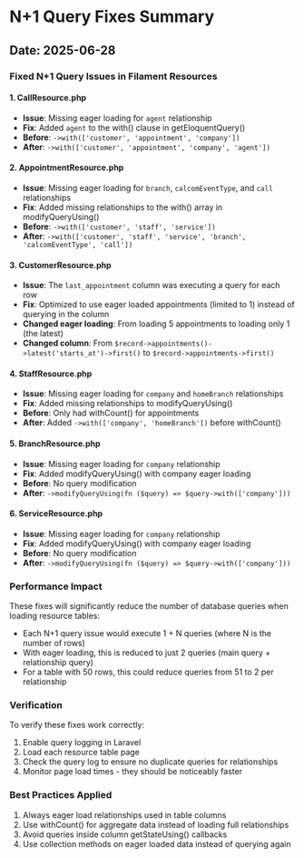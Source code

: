 # N+1 Query Fixes Summary

## Date: 2025-06-28

### Fixed N+1 Query Issues in Filament Resources

#### 1. **CallResource.php**
- **Issue**: Missing eager loading for `agent` relationship
- **Fix**: Added `agent` to the with() clause in getEloquentQuery()
- **Before**: `->with(['customer', 'appointment', 'company'])`
- **After**: `->with(['customer', 'appointment', 'company', 'agent'])`

#### 2. **AppointmentResource.php**
- **Issue**: Missing eager loading for `branch`, `calcomEventType`, and `call` relationships
- **Fix**: Added missing relationships to the with() array in modifyQueryUsing()
- **Before**: `->with(['customer', 'staff', 'service'])`
- **After**: `->with(['customer', 'staff', 'service', 'branch', 'calcomEventType', 'call'])`

#### 3. **CustomerResource.php**
- **Issue**: The `last_appointment` column was executing a query for each row
- **Fix**: Optimized to use eager loaded appointments (limited to 1) instead of querying in the column
- **Changed eager loading**: From loading 5 appointments to loading only 1 (the latest)
- **Changed column**: From `$record->appointments()->latest('starts_at')->first()` to `$record->appointments->first()`

#### 4. **StaffResource.php**
- **Issue**: Missing eager loading for `company` and `homeBranch` relationships
- **Fix**: Added missing relationships to modifyQueryUsing()
- **Before**: Only had withCount() for appointments
- **After**: Added `->with(['company', 'homeBranch'])` before withCount()

#### 5. **BranchResource.php**
- **Issue**: Missing eager loading for `company` relationship
- **Fix**: Added modifyQueryUsing() with company eager loading
- **Before**: No query modification
- **After**: `->modifyQueryUsing(fn ($query) => $query->with(['company']))`

#### 6. **ServiceResource.php**
- **Issue**: Missing eager loading for `company` relationship
- **Fix**: Added modifyQueryUsing() with company eager loading
- **Before**: No query modification
- **After**: `->modifyQueryUsing(fn ($query) => $query->with(['company']))`

### Performance Impact
These fixes will significantly reduce the number of database queries when loading resource tables:
- Each N+1 query issue would execute 1 + N queries (where N is the number of rows)
- With eager loading, this is reduced to just 2 queries (main query + relationship query)
- For a table with 50 rows, this could reduce queries from 51 to 2 per relationship

### Verification
To verify these fixes work correctly:
1. Enable query logging in Laravel
2. Load each resource table page
3. Check the query log to ensure no duplicate queries for relationships
4. Monitor page load times - they should be noticeably faster

### Best Practices Applied
1. Always eager load relationships used in table columns
2. Use withCount() for aggregate data instead of loading full relationships
3. Avoid queries inside column getStateUsing() callbacks
4. Use collection methods on eager loaded data instead of querying again
